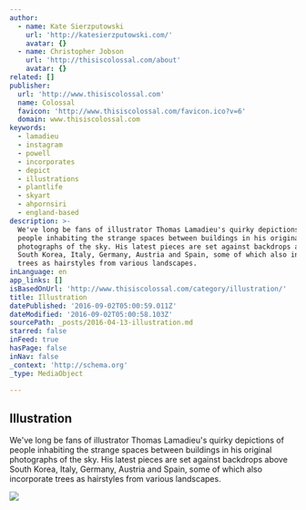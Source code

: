 ```yaml
---
author:
  - name: Kate Sierzputowski
    url: 'http://katesierzputowski.com/'
    avatar: {}
  - name: Christopher Jobson
    url: 'http://thisiscolossal.com/about'
    avatar: {}
related: []
publisher:
  url: 'http://www.thisiscolossal.com'
  name: Colossal
  favicon: 'http://www.thisiscolossal.com/favicon.ico?v=6'
  domain: www.thisiscolossal.com
keywords:
  - lamadieu
  - instagram
  - powell
  - incorporates
  - depict
  - illustrations
  - plantlife
  - skyart
  - ahpornsiri
  - england-based
description: >-
  We've long be fans of illustrator Thomas Lamadieu's quirky depictions of
  people inhabiting the strange spaces between buildings in his original
  photographs of the sky. His latest pieces are set against backdrops above
  South Korea, Italy, Germany, Austria and Spain, some of which also incorporate
  trees as hairstyles from various landscapes.
inLanguage: en
app_links: []
isBasedOnUrl: 'http://www.thisiscolossal.com/category/illustration/'
title: Illustration
datePublished: '2016-09-02T05:00:59.011Z'
dateModified: '2016-09-02T05:00:58.103Z'
sourcePath: _posts/2016-04-13-illustration.md
starred: false
inFeed: true
hasPage: false
inNav: false
_context: 'http://schema.org'
_type: MediaObject

---
```

<article style=""><h1>Illustration</h1><p>We've long be fans of illustrator Thomas Lamadieu's quirky depictions of people inhabiting the strange spaces between buildings in his original photographs of the sky. His latest pieces are set against backdrops above South Korea, Italy, Germany, Austria and Spain, some of which also incorporate trees as hairstyles from various landscapes.</p><img src="http://www.thisiscolossal.com/wp-content/uploads/2016/03/venise-Italie.jpg" /></article>